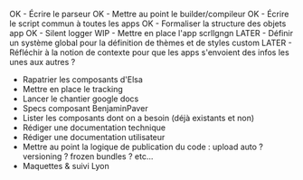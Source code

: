 OK - Écrire le parseur
OK - Mettre au point le builder/compileur
OK - Écrire le script commun à toutes les apps
OK - Formaliser la structure des objets app
OK - Silent logger
WIP - Mettre en place l'app scrllgngn
LATER - Définir un système global pour la définition de thèmes et de styles custom
LATER - Réfléchir à la notion de contexte pour que les apps s'envoient des infos les unes aux autres ?
- Rapatrier les composants d'Elsa
- Mettre en place le tracking
- Lancer le chantier google docs
- Specs composant BenjaminPaver
- Lister les composants dont on a besoin (déjà existants et non)
- Rédiger une documentation technique
- Rédiger une documentation utilisateur
- Mettre au point la logique de publication du code : upload auto ? versioning ? frozen bundles ? etc...
- Maquettes & suivi Lyon



